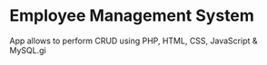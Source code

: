 <h1>Employee Management System</h1>
<p>App allows to perform CRUD using PHP, HTML, CSS, JavaScript & MySQL.gi</p>
